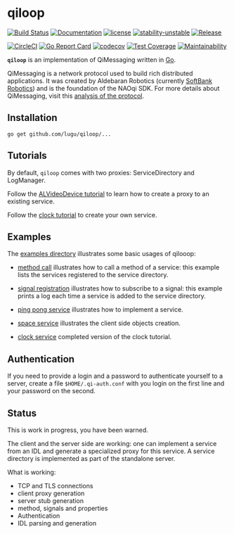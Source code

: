 # qiloop

[![Build Status](https://travis-ci.org/lugu/qiloop.svg?branch=master)](https://travis-ci.org/lugu/qiloop)
[![Documentation](https://godoc.org/github.com/lugu/qiloop?status.svg)](http://godoc.org/github.com/lugu/qiloop)
[![license](https://img.shields.io/github/license/lugu/qiloop.svg?maxAge=2592000)](https://github.com/lugu/qiloop/blob/master/LICENSE)
[![stability-unstable](https://img.shields.io/badge/stability-unstable-yellow.svg)](https://github.com/emersion/stability-badges#unstable)
[![Release](https://img.shields.io/github/tag/lugu/qiloop.svg)](https://github.com/lugu/qiloop/releases)

[![CircleCI](https://circleci.com/gh/lugu/qiloop/tree/master.svg?style=shield)](https://circleci.com/gh/lugu/qiloop/tree/master)
[![Go Report Card](https://goreportcard.com/badge/github.com/lugu/qiloop)](https://goreportcard.com/report/github.com/lugu/qiloop)
[![codecov](https://codecov.io/gh/lugu/qiloop/branch/master/graph/badge.svg)](https://codecov.io/gh/lugu/qiloop)
[![Test Coverage](https://api.codeclimate.com/v1/badges/b192466a26dbced44274/test_coverage)](https://codeclimate.com/github/lugu/qiloop/test_coverage)
[![Maintainability](https://api.codeclimate.com/v1/badges/b192466a26dbced44274/maintainability)](https://codeclimate.com/github/lugu/qiloop/maintainability)

**`qiloop`** is an implementation of QiMessaging written in [Go](https://golang.org).

QiMessaging is a network protocol used to build rich distributed
applications. It was created by Aldebaran Robotics (currently
[SoftBank Robotics](https://www.softbankrobotics.com/emea/en/index))
and is the foundation of the NAOqi SDK. For more details about
QiMessaging, visit this [analysis of the
protocol](https://github.com/lugu/qiloop/blob/master/doc/NOTES.md).

## Installation

    go get github.com/lugu/qiloop/...

## Tutorials

By default, `qiloop` comes with two proxies: ServiceDirectory and
LogManager.

Follow the [ALVideoDevice tutorial](https://github.com/lugu/qiloop/blob/master/doc/TUTORIAL.md)
to learn how to create a proxy to an existing service.

Follow the [clock tutorial](https://github.com/lugu/qiloop/blob/master/doc/SERVICE_TUTORIAL.md)
to create your own service.

## Examples

The [examples directory](https://github.com/lugu/qiloop/blob/master/examples/)
illustrates some basic usages of qilooop:

-   [method call](https://github.com/lugu/qiloop/blob/master/examples/method)
    illustrates how to call a method of a service: this example lists
    the services registered to the service directory.

-   [signal registration](https://github.com/lugu/qiloop/blob/master/examples/signal)
    illustrates how to subscribe to a signal: this example prints a
    log each time a service is added to the service directory.

-   [ping pong service](https://github.com/lugu/qiloop/blob/master/examples/pong)
    illustrates how to implement a service.

-   [space service](https://github.com/lugu/qiloop/blob/master/examples/space)
    illustrates the client side objects creation.

-   [clock service](https://github.com/lugu/qiloop/blob/master/examples/space)
    completed version of the clock tutorial.

## Authentication

If you need to provide a login and a password to authenticate yourself
to a server, create a file `$HOME/.qi-auth.conf` with you login on the
first line and your password on the second.

## Status

This is work in progress, you have been warned.

The client and the server side are working: one can implement a
service from an IDL and generate a specialized proxy for this service.
A service directory is implemented as part of the standalone server.

What is working:

-   TCP and TLS connections
-   client proxy generation
-   server stub generation
-   method, signals and properties
-   Authentication
-   IDL parsing and generation
